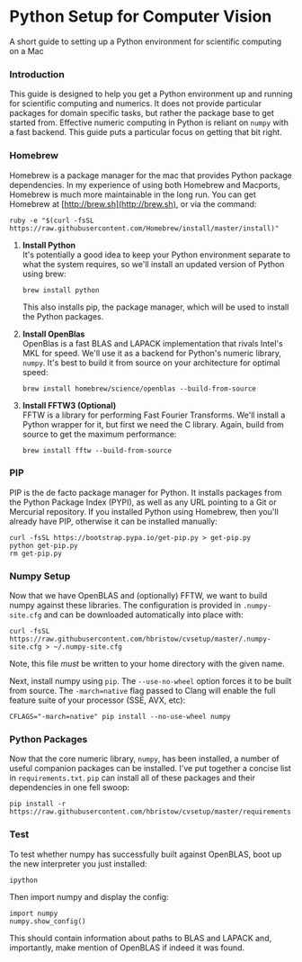 # Python Setup for Computer Vision
A short guide to setting up a Python environment for scientific computing on a Mac


### Introduction

This guide is designed to help you get a Python environment up and running for scientific computing and numerics. It does not provide particular packages for domain specific tasks, but rather the package base to get started from. Effective numeric computing in Python is reliant on `numpy` with a fast backend. This guide puts a particular focus on getting that bit right.


### Homebrew

Homebrew is a package manager for the mac that provides Python package dependencies. In my experience of using both Homebrew and Macports, Homebrew is much more maintainable in the long run. You can get Homebrew at [http://brew.sh](http://brew.sh), or via the command:

    ruby -e "$(curl -fsSL https://raw.githubusercontent.com/Homebrew/install/master/install)"

1.  **Install Python**  
    It's potentially a good idea to keep your Python environment separate to what the system requires, so we'll install an updated version of Python using brew:
    
        brew install python
    
    This also installs pip, the package manager, which will be used to install the Python packages.

2.  **Install OpenBlas**  
    OpenBlas is a fast BLAS and LAPACK implementation that rivals Intel's MKL for speed. We'll use it as a backend for Python's numeric library, `numpy`. It's best to build it from source on your architecture for optimal speed:
    
        brew install homebrew/science/openblas --build-from-source 

3.  **Install FFTW3 (Optional)**  
    FFTW is a library for performing Fast Fourier Transforms. We'll install a Python wrapper for it, but first we need the C library. Again, build from source to get the maximum performance:
    
        brew install fftw --build-from-source


### PIP

PIP is the de facto package manager for Python. It installs packages from the Python Package Index (PYPI), as well as any URL pointing to a Git or Mercurial repository. If you installed Python using Homebrew, then you'll already have PIP, otherwise it can be installed manually:

    curl -fsSL https://bootstrap.pypa.io/get-pip.py > get-pip.py
    python get-pip.py
    rm get-pip.py


### Numpy Setup

Now that we have OpenBLAS and (optionally) FFTW, we want to build numpy against these libraries. The configuration is provided in `.numpy-site.cfg` and can be downloaded automatically into place with:

    curl -fsSL https://raw.githubusercontent.com/hbristow/cvsetup/master/.numpy-site.cfg > ~/.numpy-site.cfg
    
Note, this file *must* be written to your home directory with the given name.

Next, install numpy using `pip`. The `--use-no-wheel` option forces it to be built from source. The `-march=native` flag passed to Clang will enable the full feature suite of your processor (SSE, AVX, etc):

    CFLAGS="-march=native" pip install --no-use-wheel numpy


### Python Packages

Now that the core numeric library, `numpy`, has been installed, a number of useful companion packages can be installed. I've put together a concise list in `requirements.txt`. `pip` can install all of these packages and their dependencies in one fell swoop:

    pip install -r https://raw.githubusercontent.com/hbristow/cvsetup/master/requirements.txt


### Test

To test whether numpy has successfully built against OpenBLAS, boot up the new interpreter you just installed:

    ipython
    
Then import numpy and display the config:

    import numpy
    numpy.show_config()
    
This should contain information about paths to BLAS and LAPACK and, importantly, make mention of OpenBLAS if indeed it was found.
